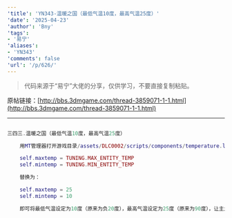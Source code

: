 ```yaml
---
'title': 'YN343-温暖之国（最低气温10度，最高气温25度）'
'date': '2025-04-23'
'author': 'Bny'
'tags':
- '易宁'
'aliases':
- 'YN343'
'comments': false
'url': '/p/626/'
---
```


> 代码来源于“易宁”大佬的分享，仅供学习，不要直接复制粘贴。

原帖链接：[http://bbs.3dmgame.com/thread-3859071-1-1.html](http://bbs.3dmgame.com/thread-3859071-1-1.html)

---

```lua  

三四三.温暖之国（最低气温10度，最高气温25度）

	用MT管理器打开游戏目录/assets/DLC0002/scripts/components/temperature.lua文件，将下列内容：

	self.maxtemp = TUNING.MAX_ENTITY_TEMP
	self.mintemp = TUNING.MIN_ENTITY_TEMP

	替换为：

	self.maxtemp = 25
	self.mintemp = 10

	即可将最低气温设定为10度（原来为负20度），最高气温设定为25度（原来为90度），让主角不会冻伤或中暑

```  

